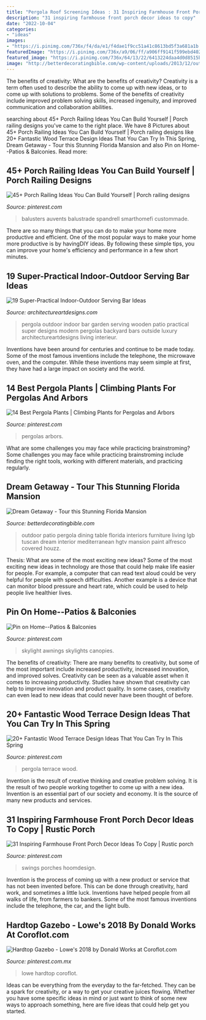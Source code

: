 ```yaml
---
title: "Pergola Roof Screening Ideas : 31 Inspiring Farmhouse Front Porch Decor Ideas To Copy"
description: "31 inspiring farmhouse front porch decor ideas to copy"
date: "2022-10-04"
categories:
- "ideas"
images:
- "https://i.pinimg.com/736x/f4/da/e1/f4dae1f9cc51a41c8613bd5f3a681a1b.jpg"
featuredImage: "https://i.pinimg.com/736x/a9/06/ff/a906ff9141f599ebd402548009939b66.jpg"
featured_image: "https://i.pinimg.com/736x/64/13/22/6413224daa4d0d8515bc6573519b5be7.jpg"
image: "http://betterdecoratingbible.com/wp-content/uploads/2013/12/outdoor-patio-dining-set-furniture.jpg"
---
```



The benefits of creativity: What are the benefits of creativity?
Creativity is a term often used to describe the ability to come up with new ideas, or to come up with solutions to problems. Some of the benefits of creativity include improved problem solving skills, increased ingenuity, and improved communication and collaboration abilities.

	

		
searching about 45+ Porch Railing Ideas You Can Build Yourself | Porch railing designs you've came to the right place. We have 8 Pictures about 45+ Porch Railing Ideas You Can Build Yourself | Porch railing designs like 20+ Fantastic Wood Terrace Design Ideas That You Can Try In This Spring, Dream Getaway - Tour this Stunning Florida Mansion and also Pin on Home--Patios &amp; Balconies. Read more:
		
    
## 45+ Porch Railing Ideas You Can Build Yourself | Porch Railing Designs

<img loading=lazy src="https://i.pinimg.com/736x/a9/06/ff/a906ff9141f599ebd402548009939b66.jpg" onerror="this.onerror=null;this.src='https://tse2.mm.bing.net/th?id=OIP.5v5P0KqPGU7Eu3kNFwMbfAHaJ3&amp;pid=15.1';" alt="45+ Porch Railing Ideas You Can Build Yourself | Porch railing designs">

_Source: pinterest.com_

>balusters auvents balustrade spandrell smarthomefi custommade. 

	

There are so many things that you can do to make your home more productive and efficient. One of the most popular ways to make your home more productive is by havingDIY ideas. By following these simple tips, you can improve your home's efficiency and performance in a few short minutes.

    
## 19 Super-Practical Indoor-Outdoor Serving Bar Ideas

<img loading=lazy src="https://www.architectureartdesigns.com/wp-content/uploads/2014/02/1512-630x450.jpg" onerror="this.onerror=null;this.src='https://tse2.mm.bing.net/th?id=OIP.jI6rkUuFuGLCbPQLXDuViQHaFS&amp;pid=15.1';" alt="19 Super-Practical Indoor-Outdoor Serving Bar Ideas">

_Source: architectureartdesigns.com_

>pergola outdoor indoor bar garden serving wooden patio practical super designs modern pergolas backyard bars outside luxury architectureartdesigns living interieur. 

	

Inventions have been around for centuries and continue to be made today. Some of the most famous inventions include the telephone, the microwave oven, and the computer. While these inventions may seem simple at first, they have had a large impact on society and the world.

    
## 14 Best Pergola Plants | Climbing Plants For Pergolas And Arbors

<img loading=lazy src="https://i.pinimg.com/736x/64/13/22/6413224daa4d0d8515bc6573519b5be7.jpg" onerror="this.onerror=null;this.src='https://tse2.mm.bing.net/th?id=OIP.cwqlT3MaO_ZK4DItaxjs7gHaLH&amp;pid=15.1';" alt="14 Best Pergola Plants | Climbing Plants for Pergolas and Arbors">

_Source: pinterest.com_

>pergolas arbors. 

	

What are some challenges you may face while practicing brainstroming?
Some challenges you may face while practicing brainstroming include finding the right tools, working with different materials, and practicing regularly.

    
## Dream Getaway - Tour This Stunning Florida Mansion

<img loading=lazy src="http://betterdecoratingbible.com/wp-content/uploads/2013/12/outdoor-patio-dining-set-furniture.jpg" onerror="this.onerror=null;this.src='https://tse3.mm.bing.net/th?id=OIP.IQxL18HJ0QfwQObvcw4h0gHaLH&amp;pid=15.1';" alt="Dream Getaway - Tour this Stunning Florida Mansion">

_Source: betterdecoratingbible.com_

>outdoor patio pergola dining table florida interiors furniture living lgb tuscan dream interior mediterranean hgtv mansion paint alfresco covered houzz. 

	

Thesis: What are some of the most exciting new ideas?
Some of the most exciting new ideas in technology are those that could help make life easier for people. For example, a computer that can read text aloud could be very helpful for people with speech difficulties. Another example is a device that can monitor blood pressure and heart rate, which could be used to help people live healthier lives.

    
## Pin On Home--Patios &amp; Balconies

<img loading=lazy src="https://i.pinimg.com/736x/fd/ed/9f/fded9fd2cdffa683ea138412a652d12f--metal-pergola-skylights.jpg" onerror="this.onerror=null;this.src='https://tse3.mm.bing.net/th?id=OIP.QQK0jCd9wfg6Pghzh1ea_gHaJ6&amp;pid=15.1';" alt="Pin on Home--Patios &amp; Balconies">

_Source: pinterest.com_

>skylight awnings skylights canopies. 

	

The benefits of creativity: There are many benefits to creativity, but some of the most important include increased productivity, increased innovation, and improved solves.
Creativity can be seen as a valuable asset when it comes to increasing productivity. Studies have shown that creativity can help to improve innovation and product quality. In some cases, creativity can even lead to new ideas that could never have been thought of before.

    
## 20+ Fantastic Wood Terrace Design Ideas That You Can Try In This Spring

<img loading=lazy src="https://i.pinimg.com/736x/40/0b/7a/400b7a3ec0478f899ccfd326dea636e5.jpg" onerror="this.onerror=null;this.src='https://tse1.mm.bing.net/th?id=OIP._z_ATSoPseqm0cVv8dHDfAHaLJ&amp;pid=15.1';" alt="20+ Fantastic Wood Terrace Design Ideas That You Can Try In This Spring">

_Source: pinterest.com_

>pergola terrace wood. 

	

Invention is the result of creative thinking and creative problem solving. It is the result of two people working together to come up with a new idea. Invention is an essential part of our society and economy. It is the source of many new products and services.

    
## 31 Inspiring Farmhouse Front Porch Decor Ideas To Copy | Rustic Porch

<img loading=lazy src="https://i.pinimg.com/736x/15/7c/df/157cdf1e122b1e7ccd080ef375cf3bf1.jpg" onerror="this.onerror=null;this.src='https://tse1.mm.bing.net/th?id=OIP.kUR_KRjb4MbSYKVDzAE7bQHaLH&amp;pid=15.1';" alt="31 Inspiring Farmhouse Front Porch Decor Ideas To Copy | Rustic porch">

_Source: pinterest.com_

>swings porches hoomdesign. 

	

Invention is the process of coming up with a new product or service that has not been invented before. This can be done through creativity, hard work, and sometimes a little luck. Inventions have helped people from all walks of life, from farmers to bankers. Some of the most famous inventions include the telephone, the car, and the light bulb.

    
## Hardtop Gazebo - Lowe&#039;s 2018 By Donald Works At Coroflot.com

<img loading=lazy src="https://i.pinimg.com/736x/f4/da/e1/f4dae1f9cc51a41c8613bd5f3a681a1b.jpg" onerror="this.onerror=null;this.src='https://tse3.mm.bing.net/th?id=OIP.DxKcLTXcMRS0GZAMedVMmgHaLL&amp;pid=15.1';" alt="Hardtop Gazebo - Lowe&#039;s 2018 by Donald Works at Coroflot.com">

_Source: pinterest.com.mx_

>lowe hardtop coroflot. 

	

Ideas can be everything from the everyday to the far-fetched. They can be a spark for creativity, or a way to get your creative juices flowing. Whether you have some specific ideas in mind or just want to think of some new ways to approach something, here are five ideas that could help get you started.


